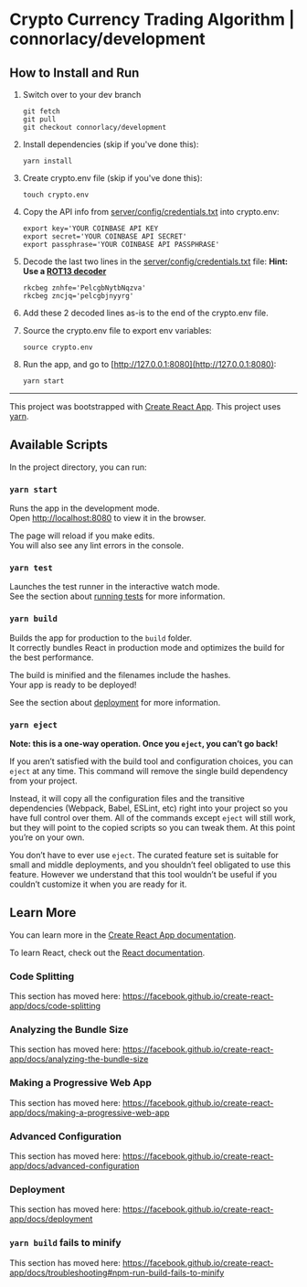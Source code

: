 # Crypto Currency Trading Algorithm | connorlacy/development
## How to Install and Run

1. Switch over to your dev branch<br/>
    ```
    git fetch
    git pull
    git checkout connorlacy/development
    ```

2. Install dependencies (skip if you've done this):

    ```
    yarn install
    ```

3. Create crypto.env file (skip if you've done this):
    ```
    touch crypto.env
    ```

4. Copy the API info from [server/config/credentials.txt](./server/config/credentials.txt) into crypto.env:

    ```
    export key='YOUR COINBASE API KEY
    export secret='YOUR COINBASE API SECRET'
    export passphrase='YOUR COINBASE API PASSPHRASE'
    ```

5. Decode the last two lines in the [server/config/credentials.txt](./server/config/credentials.txt) file:
    **Hint: Use a [ROT13 decoder](https://rot13.com/)**
    ```
    rkcbeg znhfe='PelcgbNytbNqzva'
    rkcbeg zncjq='pelcgbjnyyrg'
    ```

6. Add these 2 decoded lines as-is to the end of the crypto.env file.

7. Source the crypto.env file to export env variables:

    ```
    source crypto.env
    ```

8. Run the app, and go to [http://127.0.0.1:8080](http://127.0.0.1:8080):

    ```
    yarn start
    ```
______________________________________________________________________________________________________
This project was bootstrapped with [Create React App](https://github.com/facebook/create-react-app).
This project uses [yarn](https://yarnpkg.com/en/).

## Available Scripts

In the project directory, you can run:

### `yarn start`

Runs the app in the development mode.<br />
Open [http://localhost:8080](http://localhost:8080) to view it in the browser.

The page will reload if you make edits.<br />
You will also see any lint errors in the console.

### `yarn test`

Launches the test runner in the interactive watch mode.<br />
See the section about [running tests](https://facebook.github.io/create-react-app/docs/running-tests) for more information.

### `yarn build`

Builds the app for production to the `build` folder.<br />
It correctly bundles React in production mode and optimizes the build for the best performance.

The build is minified and the filenames include the hashes.<br />
Your app is ready to be deployed!

See the section about [deployment](https://facebook.github.io/create-react-app/docs/deployment) for more information.

### `yarn eject`

**Note: this is a one-way operation. Once you `eject`, you can’t go back!**

If you aren’t satisfied with the build tool and configuration choices, you can `eject` at any time. This command will remove the single build dependency from your project.

Instead, it will copy all the configuration files and the transitive dependencies (Webpack, Babel, ESLint, etc) right into your project so you have full control over them. All of the commands except `eject` will still work, but they will point to the copied scripts so you can tweak them. At this point you’re on your own.

You don’t have to ever use `eject`. The curated feature set is suitable for small and middle deployments, and you shouldn’t feel obligated to use this feature. However we understand that this tool wouldn’t be useful if you couldn’t customize it when you are ready for it.

## Learn More

You can learn more in the [Create React App documentation](https://facebook.github.io/create-react-app/docs/getting-started).

To learn React, check out the [React documentation](https://reactjs.org/).

### Code Splitting

This section has moved here: https://facebook.github.io/create-react-app/docs/code-splitting

### Analyzing the Bundle Size

This section has moved here: https://facebook.github.io/create-react-app/docs/analyzing-the-bundle-size

### Making a Progressive Web App

This section has moved here: https://facebook.github.io/create-react-app/docs/making-a-progressive-web-app

### Advanced Configuration

This section has moved here: https://facebook.github.io/create-react-app/docs/advanced-configuration

### Deployment

This section has moved here: https://facebook.github.io/create-react-app/docs/deployment

### `yarn build` fails to minify

This section has moved here: https://facebook.github.io/create-react-app/docs/troubleshooting#npm-run-build-fails-to-minify
